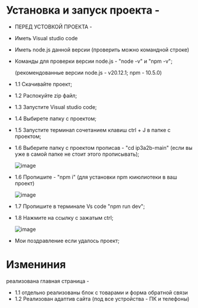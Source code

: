 # Установка и запуск проекта -
- ПЕРЕД УСТОВКОЙ ПРОЕКТА -
- Иметь Visual studio code
- Иметь node.js данной версии (проверить можно командной строке)
- Команды для проверки версии node.js - "node -v" и "npm -v";

  (рекомендованные версии node.js - v20.12.1; npm - 10.5.0)
  
- 1.1 Скачивайте проект;
- 1.2 Распокуйте zip файл;
- 1.3 Запустите Visual studio code;
- 1.4 Выбирете папку с проектом;
- 1.5 Запустите терминал сочетанием клавиш ctrl + J в папке с проектом;
- 1.6 Выберите папку с проектом прописав - "cd ip3a2b-main" (если вы уже в самой папке не стоит этого прописывать);
  
    ![image](https://github.com/Fuflo34/ip3a2b/assets/91014371/265e930e-148c-4655-94be-281d8cfb01f9)
- 1.6 Пропишите - "npm i" (для установки npm юиюлиотеки в ваш проект)
  
    ![image](https://github.com/Fuflo34/ip3a2b/assets/91014371/0253d5df-bf76-418b-a28f-43570fecd903)
- 1.7 Пропишите в терминале Vs code "npm run dev";
- 1.8 Нажмите на ссылку с зажатым ctrl;
  
  ![image](https://github.com/Fuflo34/ip3a2b/assets/91014371/70dbcc3c-5f66-476f-ad91-392d9e775edb)
  
- Мои поздравление если удалось проект;
  
  

  


# Измениния
 реализована главная страница -
- 1.1 отдельно реализованы блок с товарами и форма обратной связи
- 1.2 Реализован адаптив сайта (под все устройства - ПК и телефоны)


